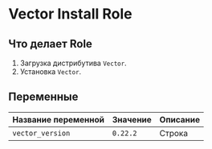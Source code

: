# Vector Install Role
## Что делает Role
1. Загрузка дистрибутива `Vector`.
2. Установка `Vector`.

## Переменные

| Название переменной | Значение | Описание |
| :--- | :--- | :--- |
| `vector_version` | `0.22.2` | Строка | Версия Vector |
